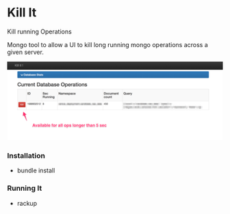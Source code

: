 # Kill It

Kill running Operations


Mongo tool to allow a UI to kill long running mongo operations across a given server.

![Screenshot](screenshot.png)

### Installation

* bundle install

### Running It

* rackup
